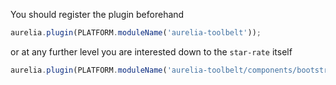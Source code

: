 
You should register the plugin beforehand

```js
aurelia.plugin(PLATFORM.moduleName('aurelia-toolbelt'));
```
or at any further level you are interested down to the ```star-rate``` itself
```js
aurelia.plugin(PLATFORM.moduleName('aurelia-toolbelt/components/bootstrap/star-rate'));
```
